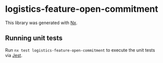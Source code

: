 # logistics-feature-open-commitment

This library was generated with [Nx](https://nx.dev).

## Running unit tests

Run `nx test logistics-feature-open-commitment` to execute the unit tests via [Jest](https://jestjs.io).

